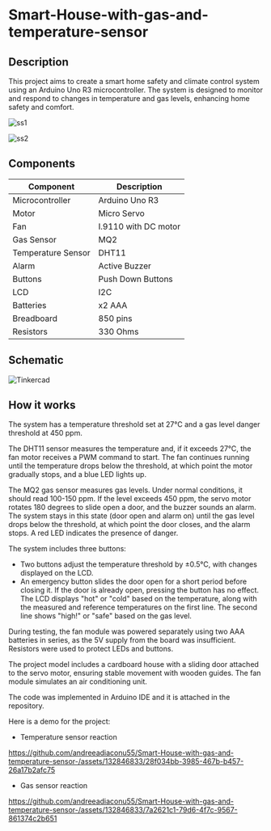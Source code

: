 # Smart-House-with-gas-and-temperature-sensor

## Description

This project aims to create a smart home safety and climate control system using an Arduino Uno R3 microcontroller. The system is designed to monitor and respond to changes in temperature and gas levels, enhancing home safety and comfort.



![ss1](https://github.com/andreeadiaconu55/Smart-House-with-gas-and-temperature-sensor-/assets/132846833/0c1cb164-5660-446a-b1cc-b3e6ad8920b5)


![ss2](https://github.com/andreeadiaconu55/Smart-House-with-gas-and-temperature-sensor-/assets/132846833/454a585e-255a-4c23-8da0-dbef6be88852)

## Components

| Component           | Description              |
| ------------------- | ------------------------ |
| Microcontroller     | Arduino Uno R3           |
| Motor               | Micro Servo              |
| Fan                 | I.9110 with DC motor     |
| Gas Sensor          | MQ2                      |
| Temperature Sensor  | DHT11                    |
| Alarm               | Active Buzzer            |
| Buttons             | Push Down Buttons        |
| LCD                 | I2C                      |
| Batteries           | x2 AAA                   |
| Breadboard          | 850 pins                 |
| Resistors           | 330 Ohms                 |


## Schematic 
![Tinkercad](https://github.com/andreeadiaconu55/Smart-House-with-gas-and-temperature-sensor-/assets/132846833/2f2a4290-a409-41ca-b23a-087ee612a283)

## How it works
The system has a temperature threshold set at 27°C and a gas level danger threshold at 450 ppm.

The DHT11 sensor measures the temperature and, if it exceeds 27°C, the fan motor receives a PWM command to start. The fan continues running until the temperature drops below the threshold, at which point the motor gradually stops, and a blue LED lights up.

The MQ2 gas sensor measures gas levels. Under normal conditions, it should read 100-150 ppm. If the level exceeds 450 ppm, the servo motor rotates 180 degrees to slide open a door, and the buzzer sounds an alarm. The system stays in this state (door open and alarm on) until the gas level drops below the threshold, at which point the door closes, and the alarm stops. A red LED indicates the presence of danger.

The system includes three buttons:

- Two buttons adjust the temperature threshold by ±0.5°C, with changes displayed on the LCD.
- An emergency button slides the door open for a short period before closing it. If the door is already open, pressing the button has no effect.
The LCD displays "hot" or "cold" based on the temperature, along with the measured and reference temperatures on the first line. The second line shows "high!" or "safe" based on the gas level.

During testing, the fan module was powered separately using two AAA batteries in series, as the 5V supply from the board was insufficient. Resistors were used to protect LEDs and buttons.

The project model includes a cardboard house with a sliding door attached to the servo motor, ensuring stable movement with wooden guides. The fan module simulates an air conditioning unit.

The code was implemented in Arduino IDE and it is attached in the repository.

Here is a demo for the project: 

* Temperature sensor reaction


https://github.com/andreeadiaconu55/Smart-House-with-gas-and-temperature-sensor-/assets/132846833/28f034bb-3985-467b-b457-26a17b2afc75

* Gas sensor reaction

https://github.com/andreeadiaconu55/Smart-House-with-gas-and-temperature-sensor-/assets/132846833/7a2621c1-79d6-4f7c-9567-861374c2b651

